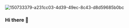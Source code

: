 ![150733379-a231cc03-4d39-49ec-8c43-d8d59685b0bc](https://user-images.githubusercontent.com/4401973/202846110-fe60649b-9c34-42b6-be83-6e69b0643879.gif)

### Hi there 👋

<!--
**omidedriss/omidedriss** is a ✨ _special_ ✨ repository because its `README.md` (this file) appears on your GitHub profile.

Here are some ideas to get you started:

- 🔭 I’m currently working on ...
- 🌱 I’m currently learning ...
- 👯 I’m looking to collaborate on ...
- 🤔 I’m looking for help with ...
- 💬 Ask me about ...
- 📫 How to reach me: ...
- 😄 Pronouns: ...
- ⚡ Fun fact: ...
-->
